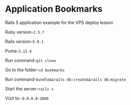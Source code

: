 # Application Bookmarks

Rails 5 application example for the VPS deploy lesson

Ruby version-`2.5.7`

Rails version-`5.0.1`

Puma-`3.12.4`

Run command-`git clone`

Go to the folder-`cd bookmarks`

Run command-`bundle&&rails db:create&&rails db:migrate`

Start the server-`rails s`

Vizit to- `0.0.0.0:3000`

